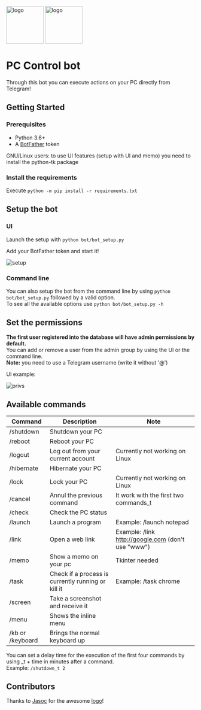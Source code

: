 <img src="https://user-images.githubusercontent.com/25140297/177854111-c6c7e75f-4dce-4255-a157-2c9dd1faad50.png#gh-light-mode-only" alt="logo" width="100"/>
<img src="https://user-images.githubusercontent.com/25140297/177854228-9b60703c-5821-42d5-b1a0-134289b59442.png#gh-dark-mode-only" alt="logo" width="100"/>

# PC Control bot

Through this bot you can execute actions on your PC directly from Telegram!

## Getting Started

### Prerequisites

- Python 3.6+
- A [BotFather](https://t.me/BotFather) token

GNU/Linux users: to use UI features (setup with UI and memo) you need to install the python-tk package

### Install the requirements
Execute ```python -m pip install -r requirements.txt```

## Setup the bot
### UI 
Launch the setup with ```python bot/bot_setup.py```

Add your BotFather token and start it!

![setup](https://user-images.githubusercontent.com/25140297/103703845-95b99680-4fa8-11eb-9b09-b660760de701.png)

### Command line 
You can also setup the bot from the command line by using ```python bot/bot_setup.py``` followed by a valid option.\
To see all the available options use ```python bot/bot_setup.py -h```

## Set the permissions

**The first user registered into the database will have admin permissions by default.** \
You can add or remove a user from the admin group by using the UI or the command line.\
**Note:** you need to use a Telegram username (write it without '@') 

UI example:

![privs](https://user-images.githubusercontent.com/25140297/103581006-76086c80-4edb-11eb-99a4-4e13777e7794.png)

## Available commands

| Command | Description | Note
| --- | --- | --- |
| /shutdown | Shutdown your PC |
| /reboot | Reboot your PC |
| /logout | Log out from your current account | Currently not working on Linux |
| /hibernate | Hibernate your PC |
| /lock | Lock your PC | Currently not working on Linux |
| /cancel | Annul the previous command | It work with the first two commands_t |
| /check | Check the PC status | 
| /launch | Launch a program | Example: /launch notepad |
| /link | Open a web link | Example: /link http://google.com (don't use "www") |
| /memo | Show a memo on your pc | Tkinter needed |
| /task | Check if a process is currently running or kill it| Example: /task chrome |
| /screen | Take a screenshot and receive it |
| /menu | Shows the inline menu |
| /kb or /keyboard | Brings the normal keyboard up |

You can set a delay time for the execution of the first four commands by using _t + time in minutes after a command.\
Example: ```/shutdown_t 2```

## Contributors
Thanks to [Jasoc](https://github.com/jasoc) for the awesome [logo](https://i.imgur.com/V6B5ZEf.png)!
